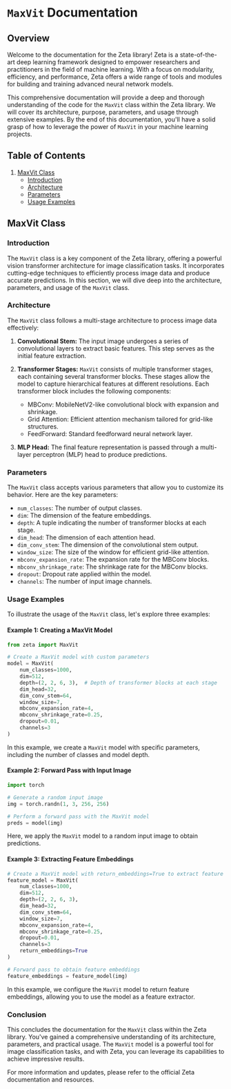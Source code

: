 # `MaxVit` Documentation

## Overview

Welcome to the documentation for the Zeta library! Zeta is a state-of-the-art deep learning framework designed to empower researchers and practitioners in the field of machine learning. With a focus on modularity, efficiency, and performance, Zeta offers a wide range of tools and modules for building and training advanced neural network models.

This comprehensive documentation will provide a deep and thorough understanding of the code for the `MaxVit` class within the Zeta library. We will cover its architecture, purpose, parameters, and usage through extensive examples. By the end of this documentation, you'll have a solid grasp of how to leverage the power of `MaxVit` in your machine learning projects.

## Table of Contents

1. [MaxVit Class](#maxvit-class)
   - [Introduction](#introduction)
   - [Architecture](#architecture)
   - [Parameters](#parameters)
   - [Usage Examples](#usage-examples)

## MaxVit Class

### Introduction

The `MaxVit` class is a key component of the Zeta library, offering a powerful vision transformer architecture for image classification tasks. It incorporates cutting-edge techniques to efficiently process image data and produce accurate predictions. In this section, we will dive deep into the architecture, parameters, and usage of the `MaxVit` class.

### Architecture

The `MaxVit` class follows a multi-stage architecture to process image data effectively:

1. **Convolutional Stem:** The input image undergoes a series of convolutional layers to extract basic features. This step serves as the initial feature extraction.

2. **Transformer Stages:** `MaxVit` consists of multiple transformer stages, each containing several transformer blocks. These stages allow the model to capture hierarchical features at different resolutions. Each transformer block includes the following components:
   - MBConv: MobileNetV2-like convolutional block with expansion and shrinkage.
   - Grid Attention: Efficient attention mechanism tailored for grid-like structures.
   - FeedForward: Standard feedforward neural network layer.
   
3. **MLP Head:** The final feature representation is passed through a multi-layer perceptron (MLP) head to produce predictions.

### Parameters

The `MaxVit` class accepts various parameters that allow you to customize its behavior. Here are the key parameters:

- `num_classes`: The number of output classes.
- `dim`: The dimension of the feature embeddings.
- `depth`: A tuple indicating the number of transformer blocks at each stage.
- `dim_head`: The dimension of each attention head.
- `dim_conv_stem`: The dimension of the convolutional stem output.
- `window_size`: The size of the window for efficient grid-like attention.
- `mbconv_expansion_rate`: The expansion rate for the MBConv blocks.
- `mbconv_shrinkage_rate`: The shrinkage rate for the MBConv blocks.
- `dropout`: Dropout rate applied within the model.
- `channels`: The number of input image channels.

### Usage Examples

To illustrate the usage of the `MaxVit` class, let's explore three examples:

#### Example 1: Creating a MaxVit Model

```python
from zeta import MaxVit

# Create a MaxVit model with custom parameters
model = MaxVit(
    num_classes=1000,
    dim=512,
    depth=(2, 2, 6, 3),  # Depth of transformer blocks at each stage
    dim_head=32,
    dim_conv_stem=64,
    window_size=7,
    mbconv_expansion_rate=4,
    mbconv_shrinkage_rate=0.25,
    dropout=0.01,
    channels=3
)
```

In this example, we create a `MaxVit` model with specific parameters, including the number of classes and model depth.

#### Example 2: Forward Pass with Input Image

```python
import torch

# Generate a random input image
img = torch.randn(1, 3, 256, 256)

# Perform a forward pass with the MaxVit model
preds = model(img)
```

Here, we apply the `MaxVit` model to a random input image to obtain predictions.

#### Example 3: Extracting Feature Embeddings

```python
# Create a MaxVit model with return_embeddings=True to extract feature embeddings
feature_model = MaxVit(
    num_classes=1000,
    dim=512,
    depth=(2, 2, 6, 3),
    dim_head=32,
    dim_conv_stem=64,
    window_size=7,
    mbconv_expansion_rate=4,
    mbconv_shrinkage_rate=0.25,
    dropout=0.01,
    channels=3
    return_embeddings=True
)

# Forward pass to obtain feature embeddings
feature_embeddings = feature_model(img)
```

In this example, we configure the `MaxVit` model to return feature embeddings, allowing you to use the model as a feature extractor.

### Conclusion

This concludes the documentation for the `MaxVit` class within the Zeta library. You've gained a comprehensive understanding of its architecture, parameters, and practical usage. The `MaxVit` model is a powerful tool for image classification tasks, and with Zeta, you can leverage its capabilities to achieve impressive results.

For more information and updates, please refer to the official Zeta documentation and resources.
